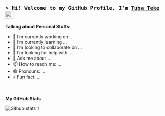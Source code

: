 ### <samp>&gt; Hi! Welcome to my GitHub Profile, I'm <a href="https://gkassym.netlify.app" target="_blank">Tuba Teke</a> <img src="https://media.giphy.com/media/hvRJCLFzcasrR4ia7z/giphy.gif" width="25"> </samp>



<!-- HEAD -->

**Talking about Personal Stuffs:**

- 🔭 I’m currently working on ...
- 🌱 I’m currently learning ...
- 👯 I’m looking to collaborate on ...
- 🤔 I’m looking for help with ...
- 💬 Ask me about ...
- 📫 How to reach me: ...
- 😄 Pronouns: ...
- ⚡ Fun fact: ...
<br>

**My GitHub Stats**



![Github stats 1](https://github-readme-stats.vercel.app/api?username=tubateke&show_icons=true&theme=gradient) 

